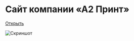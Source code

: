 # Cайт компании «А2 Принт»

[Открыть](https://nameasy.github.io/a2-print/)

![Скриншот](https://lyubavtsev.ru/images/projects/a2-print/cover.png)
